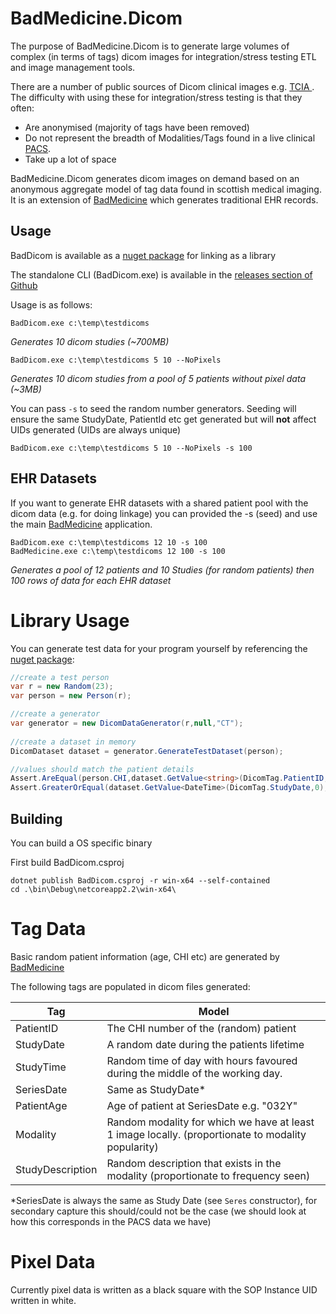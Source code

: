 # BadMedicine.Dicom
The purpose of BadMedicine.Dicom is to generate large volumes of complex (in terms of tags) dicom images for integration/stress testing ETL and image management tools.

There are a number of public sources of Dicom clinical images e.g. [TCIA ](https://www.cancerimagingarchive.net/).  The difficulty with using these for integration/stress testing is that they often:

- Are anonymised (majority of tags have been removed)
- Do not represent the breadth of Modalities/Tags found in a live clinical [PACS](https://en.wikipedia.org/wiki/Picture_archiving_and_communication_system).
- Take up a lot of space

BadMedicine.Dicom generates dicom images on demand based on an anonymous aggregate model of tag data found in scottish medical imaging.  It is an extension of [BadMedicine](https://github.com/HicServices/BadMedicine) which generates traditional EHR records.

## Usage

BadDicom is available as a [nuget package](https://www.nuget.org/packages/HIC.BadMedicine.Dicom/) for linking as a library

The standalone CLI (BadDicom.exe) is available in the [releases section of Github](https://github.com/HicServices/BadMedicine.Dicom/releases)

Usage is as follows:

```
BadDicom.exe c:\temp\testdicoms
```
_Generates 10 dicom studies (~700MB)_

```
BadDicom.exe c:\temp\testdicoms 5 10 --NoPixels
```
_Generates 10 dicom studies from a pool of 5 patients without pixel data (~3MB)_

You can pass `-s` to seed the random number generators.  Seeding will ensure the same StudyDate, PatientId etc get generated but will __not__ affect UIDs generated (UIDs are always unique)

```
BadDicom.exe c:\temp\testdicoms 5 10 --NoPixels -s 100
```

## EHR Datasets

If you want to generate EHR datasets with a shared patient pool with the dicom data (e.g. for doing linkage) you can provided the -s (seed) and use the main [BadMedicine](https://github.com/HicServices/BadMedicine) application.

```
BadDicom.exe c:\temp\testdicoms 12 10 -s 100
BadMedicine.exe c:\temp\testdicoms 12 100 -s 100
```
_Generates a pool of 12 patients and 10 Studies (for random patients) then 100 rows of data for each EHR dataset_

# Library Usage
You can generate test data for your program yourself by referencing the [nuget package](https://www.nuget.org/packages/HIC.BadMedicine.Dicom/):

```csharp
//create a test person
var r = new Random(23);
var person = new Person(r);

//create a generator 
var generator = new DicomDataGenerator(r,null,"CT");
            
//create a dataset in memory
DicomDataset dataset = generator.GenerateTestDataset(person);

//values should match the patient details
Assert.AreEqual(person.CHI,dataset.GetValue<string>(DicomTag.PatientID,0));
Assert.GreaterOrEqual(dataset.GetValue<DateTime>(DicomTag.StudyDate,0),person.DateOfBirth);
```

## Building

You can build a OS specific binary

First build BadDicom.csproj
```
dotnet publish BadDicom.csproj -r win-x64 --self-contained
cd .\bin\Debug\netcoreapp2.2\win-x64\
```

# Tag Data

Basic random patient information (age, CHI etc) are generated by [BadMedicine](https://github.com/HicServices/BadMedicine)

The following tags are populated in dicom files generated:

|Tag | Model |
|-----|-----|
| PatientID | The CHI number of the (random) patient|
| StudyDate | A random date during the patients lifetime |
| StudyTime | Random time of day with hours favoured during the middle of the working day.|
| SeriesDate | Same as StudyDate* |
| PatientAge | Age of patient at SeriesDate e.g. "032Y"|
| Modality | Random modality for which we have at least 1 image locally. (proportionate to modality popularity)|
| StudyDescription | Random description that exists in the modality (proportionate to frequency seen) |

*SeriesDate is always the same as Study Date (see `Seres` constructor), for secondary capture this should/could not be the case (we should look at how this corresponds in the PACS data we have)

# Pixel Data
Currently pixel data is written as a black square with the SOP Instance UID written in white.

